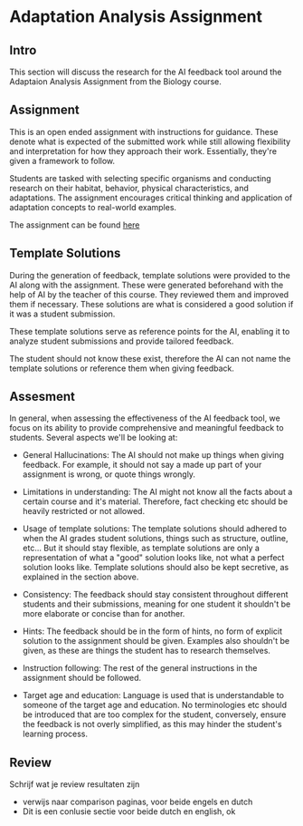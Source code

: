 # Adaptation Analysis Assignment

## Intro
This section will discuss the research for the AI feedback tool around the Adaptaion Analysis Assignment from the Biology course. 


## Assignment
This is an open ended assignment with instructions for guidance. These denote what is expected of the submitted work while still allowing flexibility and interpretation for how they approach their work. Essentially, they're given a framework to follow.

Students are tasked with selecting specific organisms and conducting research on their habitat, behavior, physical characteristics, and adaptations. The assignment encourages critical thinking and application of adaptation concepts to real-world examples.

The assignment can be found [here](Assignment.md)

## Template Solutions
During the generation of feedback, template solutions were provided to the AI along with the assignment. These were generated beforehand with the help of AI by the teacher of this course. They reviewed them and improved them if necessary. These solutions are what is considered a good solution if it was a student submission.

These template solutions serve as reference points for the AI, enabling it to analyze student submissions and provide tailored feedback.

The student should not know these exist, therefore the AI can not name the template solutions or reference them when giving feedback.


## Assesment
In general, when assessing the effectiveness of the AI feedback tool, we focus on its ability to provide comprehensive and meaningful feedback to students. Several aspects we'll be looking at:

- General Hallucinations: The AI should not make up things when giving feedback. For example, it should not say a made up part of your assignment is wrong, or quote things wrongly.

- Limitations in understanding: The AI might not know all the facts about a certain course and it's material. Therefore, fact checking etc should be heavily restricted or not allowed.

- Usage of template solutions: The template solutions should adhered to when the AI grades student solutions, things such as structure, outline, etc... But it should stay flexible, as template solutions are only a representation of what a "good" solution looks like, not what a perfect solution looks like. Template solutions should also be kept secretive, as explained in the section above.

- Consistency: The feedback should stay consistent throughout different students and their submissions, meaning for one student it shouldn't be more elaborate or concise than for another. 

- Hints: The feedback should be in the form of hints, no form of explicit solution to the assignment should be given. Examples also shouldn't be given, as these are things the student has to research themselves.

- Instruction following: The rest of the general instructions in the assignment should be followed.

- Target age and education: Language is used that is understandable to someone of the target age and education. No terminologies etc should be introduced that are too complex for the student, conversely, ensure the feedback is not overly simplified, as this may hinder the student's learning process.

## Review

Schrijf wat je review resultaten zijn 
- verwijs naar comparison paginas, voor beide engels en dutch 
- Dit is een conlusie sectie voor beide dutch en english, ok 